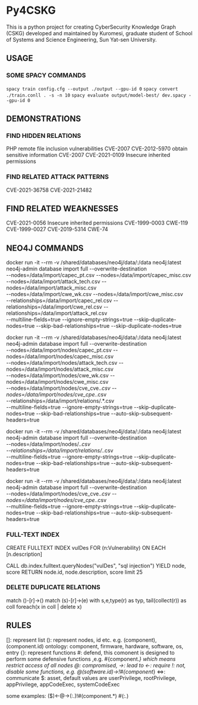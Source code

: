 # Py4CSKG
This is a python project for creating CyberSecurity Knowledge Graph (CSKG) developed and maintained by Kuromesi, graduate student of School of Systems and Science Engineering, Sun Yat-sen University.

## USAGE
### SOME SPACY COMMANDS
`spacy train config.cfg --output ./output --gpu-id 0`
`spacy convert ./train.conll . -s -n 10`
`spacy evaluate output/model-best/ dev.spacy --gpu-id 0`

## DEMONSTRATIONS
### FIND HIDDEN RELATIONS
PHP remote file inclusion vulnerabilities CVE-2007
CVE-2012-5970
obtain sensitive information CVE-2007
CVE-2021-0109 Insecure inherited permissions

### FIND RELATED ATTACK PATTERNS
CVE-2021-36758
CVE-2021-21482

## FIND RELATED WEAKNESSES
CVE-2021-0056 Insecure inherited permissions
CVE-1999-0003 CWE-119 CVE-1999-0027
CVE-2019-5314 CWE-74

## NEO4J COMMANDS
docker run -it --rm -v /shared/databases/neo4j/data/:/data neo4j:latest \
neo4j-admin database import full --overwrite-destination \
--nodes=/data/import/capec_pt.csv --nodes=/data/import/capec_misc.csv \
--nodes=/data/import/attack_tech.csv --nodes=/data/import/attack_misc.csv \
--nodes=/data/import/cwe_wk.csv --nodes=/data/import/cwe_misc.csv \
--relationships=/data/import/capec_rel.csv --relationships=/data/import/cwe_rel.csv --relationships=/data/import/attack_rel.csv \
--multiline-fields=true --ignore-empty-strings=true --skip-duplicate-nodes=true
--skip-bad-relationships=true --skip-duplicate-nodes=true

docker run -it --rm -v /shared/databases/neo4j/data/:/data neo4j:latest \
neo4j-admin database import full --overwrite-destination \
--nodes=/data/import/nodes/capec_pt.csv --nodes=/data/import/nodes/capec_misc.csv \
--nodes=/data/import/nodes/attack_tech.csv --nodes=/data/import/nodes/attack_misc.csv \
--nodes=/data/import/nodes/cwe_wk.csv --nodes=/data/import/nodes/cwe_misc.csv \
--nodes=/data/import/nodes/cve_cve.*.csv --nodes=/data/import/nodes/cve_cpe.*.csv \
--relationships=/data/import/relations/.*.csv \
--multiline-fields=true --ignore-empty-strings=true --skip-duplicate-nodes=true --skip-bad-relationships=true --auto-skip-subsequent-headers=true

docker run -it --rm -v /shared/databases/neo4j/data/:/data neo4j:latest \
neo4j-admin database import full --overwrite-destination \
--nodes=/data/import/nodes/.*.csv \
--relationships=/data/import/relations/.*.csv \
--multiline-fields=true --ignore-empty-strings=true --skip-duplicate-nodes=true --skip-bad-relationships=true --auto-skip-subsequent-headers=true

docker run -it --rm -v /shared/databases/neo4j/data/:/data neo4j:latest \
neo4j-admin database import full --overwrite-destination \
--nodes=/data/import/nodes/cve_cve.*.csv --nodes=/data/import/nodes/cve_cpe.*.csv \
--multiline-fields=true --ignore-empty-strings=true --skip-duplicate-nodes=true --skip-bad-relationships=true --auto-skip-subsequent-headers=true

### FULL-TEXT INDEX
CREATE FULLTEXT INDEX vulDes FOR (n:Vulnerability) ON EACH [n.description]

CALL db.index.fulltext.queryNodes("vulDes", "sql injection") YIELD node, score
RETURN node.id, node.description, score limit 25

### DELETE DUPLICATE RELATIONS
match ()-[r]->() 
match (s)-[r]->(e) 
with s,e,type(r) as typ, tail(collect(r)) as coll 
foreach(x in coll | delete x)

## RULES
[]: represent list
(): represent nodes, id etc. e.g. (component), (component.id)
    ontology:
        component, firmware, hardware, software, os, entry
{}: represent functions
    \#: defend, this comonent is designed to perform some defensive functions ,e.g. #{component.*} which means restrict access of all nodes
    @: compromised, 
    ->: lead to
    <-: require
    !: not, disable some functions, e.g. @(software.id)->!#{component*}
    <=>: communicate
$: asset, default values are userPrivilege, rootPrivilege, appPrivilege, appCodeExec, systemCodeExec

some examples:
    (\$<appPrivilege>)<-@->(:<component>.<firewall>)!\#(component.*)
    \#(:<entry>.<id>)